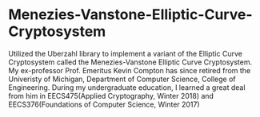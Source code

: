 # Menezies-Vanstone-Elliptic-Curve-Cryptosystem
Utilized the Uberzahl library to implement a variant of the Elliptic Curve Cryptosystem called the Menezies-Vanstone Elliptic Curve Cryptosystem. My ex-professor Prof. Emeritus Kevin Compton has since retired from the Univeristy of Michigan, Department of Computer Science, College of Engineering. During my undergraduate education, I learned a great deal from him in EECS475(Applied Cryptography, Winter 2018) and EECS376(Foundations of Computer Science, Winter 2017)
